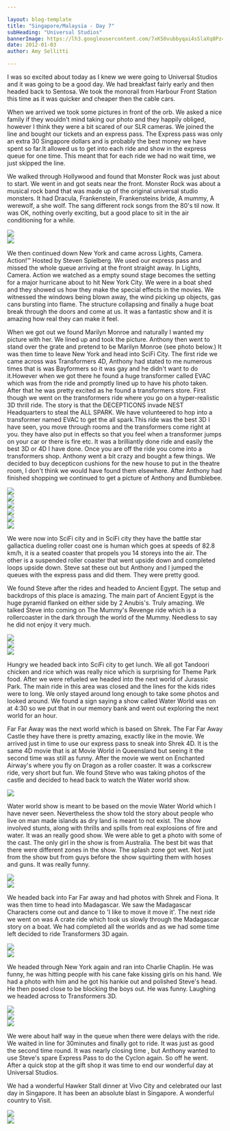 ```yaml
---

layout: blog-template
title: "Singapore/Malaysia - Day 7"
subHeading: "Universal Studios"
bannerImage: https://lh3.googleusercontent.com/7xKS0vubbyqai4sSlaXq8Pz4j1MS68ISDAxyk2-SHc8Ng6gACGMBUDdastHfHCOxNS-VdJWQjj5yLrxa5Zk4xbS7Ri8_RCeLGyKRNJZCUyX1Cpv2Ou93sg0-z1EX82httuGbdvSGtQ
date: 2012-01-03
author: Amy Sellitti

---
```


I was so excited about today as I knew we were going to Universal Studios and it was going to be a good day. We had breakfast fairly early and then headed back to Sentosa. We took the monorail from Harbour Front Station this time as it was quicker and cheaper then the cable cars.

When we arrived we took some pictures in front of the orb. We asked a nice family if they wouldn't mind taking our photo and they happily obliged, however I think they were a bit scared of our SLR cameras. We joined the line and bought our tickets and an express pass. The Express pass was only an extra 30 Singapore dollars and is probably the best money we have spent so far.It allowed us to get into each ride and show in the express queue for one time. This meant that for each ride we had no wait time, we just skipped the line.

We walked through Hollywood and found that Monster Rock was just about to start. We went in and got seats near the front. Monster Rock was about a musical rock band that was made up of the original universal studio monsters. It had Dracula, Frankenstein, Frankensteins bride, A mummy, A werewolf, a she wolf. The sang different rock songs from the 80's til now. It was OK, nothing overly exciting, but a good place to sit in the air conditioning for a while.

<div class="center-image"><img src="https://lh3.googleusercontent.com/CmtK5eOQ_5U0yI3H5QJLABvw_6cTJk_Ca5aO9fKcCfIJW9vuc-cuO6ZpVUT-7EV7Op6dCwfUZypZNAgFXQoM_aqQfwzmoDD9rAbyyq35j69zKmG0o763eu8xRMcuQuCGbpiWVG2UqQ" /></div>
<div class="center-image"><img src="https://lh3.googleusercontent.com/4qRwwQIy4zGAD_vM8wd88saui36M-sE2HPLDRi7rQMhpUyL23JyxQvjAlera29NxPo0iGO07qGHcZbjAmJGRk92_mRsx1-N1ZCv9_knLXTV4NVUq6Tx3axn6QDHWVANyTr1K26YwHA" /></div>


We then continued down New York and came across Lights, Camera. Action!™ Hosted by Steven Spielberg. We used our express pass and missed the whole queue arriving at the front straight away. In Lights, Camera. Action we watched as a empty sound stage becomes the setting for a major hurricane about to hit New York City. We were in a boat shed and they showed us how they make the special effects in the movies. We witnessed the windows being blown away, the wind picking up objects, gas cans bursting into flame. The structure collapsing and finally a huge boat break through the doors and come at us. It was a fantastic show and it is amazing how real they can make it feel. 

When we got out we found Marilyn Monroe and naturally I wanted my picture with her. We lined up and took the picture. Anthony then went to stand over the grate and pretend to be Marilyn Monroe (see photo below.) It was then time to leave New York and head into SciFi City. The first ride we came across was Transformers 4D, Anthony had stated to me numerous times that is was Bayformers so it was gay and he didn't want to do it.However when we got there he found a huge transformer called EVAC which was from the ride and promptly lined up to have his photo taken. After that he was pretty excited as he found a transformers store. First though we went on the transformers ride where you go on a hyper-realistic 3D thrill ride. The story is that  the DECEPTICONS invade NEST Headquarters to steal the ALL SPARK. We have volunteered to hop into a transformer named EVAC to get the all spark.This ride was the best 3D I have seen, you move through rooms and the transformers come right at you. they have also put in effects so that you feel when a transformer jumps on your car or there is fire etc. It was a brilliantly done ride and easily the best 3D or 4D I have done. Once you are off the ride you come into a transformers shop. Anthony went a bit crazy and bought a few things. We decided to buy decepticon cushions for the new house to put in the theatre room, I don't think we would have found them elsewhere. After Anthony had finished shopping we continued to get a picture of Anthony and Bumblebee. 

<div class="center-image"><img src="https://lh3.googleusercontent.com/tmarE3Sfczl-WHUAzZ0MflcPFf2cMBxYDw67Vrc1y9JVsea4E73LwhPeRqP0IU0JkSNuU3CgHTBHKKrnJ8RfUrNPVuWGNuiW2H35RJqABU5wEsRFXCk9ZdtAwfuyOgWL_wVAYSpknQ" /></div>
<div class="center-image"><img src="https://lh3.googleusercontent.com/5C-tAceLBRFQT74x-xMGrD0CfZTdhIMubn0qeYaRGmBMyPz_qOZOL7LZzPmuZsN7vBfGqyekOR0eo61iI5D7tgZ9MX0AIr7wv7YfEfQl9bFeyRqcQbIPKoXW7otAJfzevGONevdvqA" /></div>
<div class="center-image"><img src="https://lh3.googleusercontent.com/3_mM8i_Q3G5F47ONDHZuvHsi0CCmzBQ8jkpWXqFk3NB1ebNdeyml5LAcsj_KyndVtagxsNsIRqQYFdM9qewvYzWvgxlauBPunVlfelgt08jigD_3ttaERErI3bwsZ87oAS8LaUO4jA" /></div>
<div class="center-image"><img src="https://lh3.googleusercontent.com/EaWwH00EbeA7gbjCT6e92oefuk8VFqSVDl1MMQ2ZavBHgVYxFHsU8fwdZvnLDJFw5kD3z2nTBssUgcHjXi5pKCyLll4taiUnbmox6SX4uGrJpA4iQF98x6GX-CM0gWZFyWYJ10VZIg" /></div>
<div class="center-image"><img src="https://lh3.googleusercontent.com/16x-eEiVcX_7lNGn5RB1sYeb8HNZLUiN_Xn5vTDdLyViXZgeRBbSntpKlo29BHmTCqm77NiLr2rqgbYqWHvwrE6KwC7_3c79-ZoGq-z5XVSdYteCOtCJs36RNC5yEfZPGx-lCqAuHQ" /></div>
<div class="center-image"><img src="https://lh3.googleusercontent.com/tQNmGt_XS_9KRJNeW7g5LBafaoXYreI4kPiUomq7mATejIROD72UirtBjZRCAkLbjvWEq5C1Pih_p8rsQIOMH0B91SBBt0uc7Y5PtWywJqV5q6tFskPuP4wjh4xaqhMz9L7Eoq6siQ" /></div>

We were now into SciFi city and in SciFi city they have the battle star gallactica dueling roller coast one is human which goes at speeds of 82.8 km/h, it is a seated coaster that propels you 14 storeys into the air. The other is a suspended roller coaster that  went upside down and completed loops upside down. Steve sat these out but Anthony and I jumped the queues with the express pass and did them. They were pretty good. 

We found Steve after the rides and headed to Ancient Egypt. The setup and backdrops of this place is amazing. The main part of Ancient Egypt is the huge pyramid flanked on either side  by 2 Anubis's.  Truly amazing. We talked Steve into coming on The Mummy's Revenge ride which is a rollercoaster in the dark through the world of the Mummy. Needless to say he did not enjoy it very much.

<div class="center-image"><img src="https://lh3.googleusercontent.com/zPWB7az-l-XjG4abwLDG7XU1SokPQmEl3PS9wTWQW0e0QSItMDBb5T60C63hcR2mwZCxsRUReJB3xQjZT-8iGeP6x9VNH009d_oYHyjQuLRzX-NT2xNh5h6TBLpk00brarM_FyVLWQ" /></div>
<div class="center-image"><img src="https://lh3.googleusercontent.com/b8V1OfIkcbGPeOddzHfU65seCAtX9_CL1Thm0ohPUtuWB-ISWTgqMR9PZOa88elqlvM7yZAEeLf3iPQD0ERp0Yg4U0NA1pQaLPcx6Z4H5y6F7ALrHXpKDcbxFI_H-OGdaGUUV5aDNg" /></div>
<div class="center-image"><img src="https://lh3.googleusercontent.com/bn5EGR2lyVDwAE-RSVcX6i7n-l7IyQnge28rUngpMm6-ioS-3z8YQcdc0LdqdF2Oinze6QdNECZeoWPszkeCjzTEUqaUiaHKacSAzHEEu8wlGPkJnL5DsZDDKGOKirH-I8mcGKCw1g" /></div>

Hungry we headed back into SciFi city to get lunch. We all got Tandoori chicken and rice which was really nice which is surprising for Theme Park food. After we were refueled we headed into the next world of Jurassic Park. The main ride in this area was closed and the lines for the kids rides were to long. We only stayed around long enough to take some photos and looked around. We found a sign saying a show called Water World was on at 4:30 so we put that in our memory bank and went out exploring the next world for an hour.

Far Far Away was the next world which is based on Shrek. The Far Far Away Castle they have there is pretty amazing, exactly like in the movie. We arrived just in time to use our express pass to sneak into Shrek 4D. It is the same 4D movie that is at Movie World in Queensland but seeing it the second time was still as funny. After the movie we went on Enchanted Airway's where you fly on Dragon as a roller coaster. It was a corkscrew ride, very short but fun. We found Steve who was taking photos of the castle and decided to head back to watch the Water world show.

<div class="center-image"><img src="https://lh3.googleusercontent.com/yaDjX0I1peA_VCohIF1Qdlx9MLzp8vC1UI5RlYYq6VrqXDSykM15TCT4kCDeKGQf6Ok_gcWbpT8LUf2alYErgCbnYT3fMTMdfeHXAOp0GvPi6XUqD6vULVAEX5AK-TbV-F48Qa7Hzg" /></div>


Water world show is meant to be based on the movie Water World which I have never seen. Nevertheless the show told the story about people who live on man made islands as dry land is meant to not exist. The show involved stunts, along with thrills and spills from real explosions of fire and water. It was an really good show. We were able to get a photo with some of the cast. The only girl in the show is from Australia. The best bit was that there were different zones in the show. The splash zone got wet. Not just from the show but from guys before the show squirting them with hoses and guns. It was really funny.

<div class="center-image"><img src="https://lh3.googleusercontent.com/VOo-eXO6iZ4nYDxXD1Hkm1CPJWilYheOTO55qT54kAR9awnLkJqaK2AcL6DadbtKPQBOomjhI4ihonLh3eMsiU7Wv58K8Iiblv_ElDN3jv4rZNT1mmJ1oJkT2vnLggetELxoFlEMCw" /></div>
<div class="center-image"><img src="https://lh3.googleusercontent.com/yUGqcpsv5bl7wlbCcpaAYugSLQj5lto1-DpaUpHZ6KiatuKV09VdOlDPbctGY_pK3cuFQHrtmMqY_UGYJYnkIIF38iVQGu-B14CBT0J1dA693K4XoJL3YurUjNoND0ET72jWAoFN7Q" /></div>

We headed back into Far Far away and had photos with Shrek and Fiona. It was then time to head into Madagascar. We saw the Madagascar Characters come out and dance to 'I like to move it move it'. The next ride we went on was A crate ride which took us slowly through the Madagascar story on a boat. We had completed all the worlds and as we had some time left decided to ride Transformers 3D again. 

<div class="center-image"><img src="https://lh3.googleusercontent.com/ghHSv8RTqwUls8njK3LUAQ8yMO6cbWH_LbLFztDuRiuKtNtmtR5jw9QGSr1V8IPcOR4q7dAYslcAFlIxR6cMpJC50bkX4lWXa80dAhIuN0iWvDxksPvZwiNT4Tm_E023HcZ07tTq3Q" /></div>
<div class="center-image"><img src="https://lh3.googleusercontent.com/5PmTZweobG2Ml3xkNfF6OXI1FUTM1hCaWRdGqYPmGcpWWl-nFh_0OSq-Psnu-jz0dy7l_Gni7knqKnEGJwDSjY9yoBGtFxfDK0uWTBGKYjb0C-88-QqUK2U91cfwzWa9r5SPxaB6Qw" /></div>

We headed through New York again and ran into Charlie Chaplin. He was funny, he was hitting people with his cane fake kissing girls on his hand. We had a photo with him and he got his hankie out and polished Steve's head. He then posed close to be blocking the boys out. He was funny. Laughing we headed across to Transformers 3D.

<div class="center-image"><img src="https://lh3.googleusercontent.com/1DNblMgGVAbUZU3-2aZ307ncRHxOqRrlEUpsXYPigPTeL55Dl3vss_hu4PgG_v4WC8S4n1FRt_EfutKKCrmPp0k9YT1wLf_CDVpA5eh4XWK0Jv_JnxeTegGk5GfMe-MqJ6gcwKCp5w" /></div>
<div class="center-image"><img src="https://lh3.googleusercontent.com/YggF-xmMCA6veZhLigQI_ACgVzGsboPjYdlFILNXCG-DFD0knMATVNLnuzX7-W1ZY-O4NgyR_eVB_dp_UR9TP9dfpRp_bddRTYvgJPF23CM4_wDFCJpkvra67EdN1_j1oZbfw8iO-w" /></div>
<div class="center-image"><img src="https://lh3.googleusercontent.com/sj8vZmDqR8oFGn2DaPzOLCPMS_9ZdBUWyyr9FAP3QQJMuavNbykHjglM4XadyFCL4fcL7WvfHgudXo8fTQ3Cb_HiU0Vvp09XegDpWZBRIr-YSGJXzxe2PRP8NYrtyrqO4BLb8FXB4w" /></div>

We were about half way in the queue when there were delays with the ride. We waited in line for 30minutes and finally got to ride. It was just as good the second time round. It was nearly closing time , but Anthony wanted to use Steve's spare Express Pass to do the Cyclon again. So off he went. After a quick stop at the gift shop it was time to end our wonderful day at Universal Studios.

We had a wonderful Hawker Stall dinner at Vivo City and celebrated our last day in Singapore. It has been an absolute blast in Singapore. A wonderful country to Visit.

<div class="center-image"><img src="https://lh3.googleusercontent.com/VFeohMWcStyBv98okAEXT_C6ldhtjQ_enH4F9jo59EWi6keiupJgwM1qN0CEoK9ZdM-hj5p5Iers1_Ir5zN94gUfzkNXf6tlPDINZu_9Jml4XLk0sFzRjKDspmN8GEMGf8kem6fjrg" /></div>
<div class="center-image"><img src="https://lh3.googleusercontent.com/4MLRQw3Dj1dFhgYpvDIUBFeLCDCSqeKScGhllKZYzjcVrPbOsmdKcHtdIWEfgfRHwYJfRazu2_k36vH85B5rM7f_gIJSJvqSUlY9R-A3tHLOh_-lPezofu5edt1v4wcHv7wtG32uPw" /></div>


